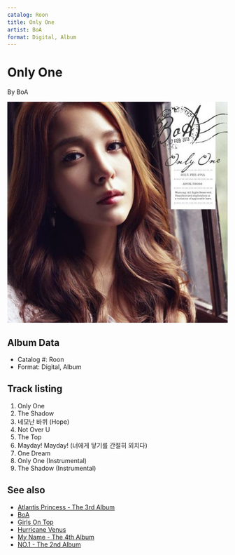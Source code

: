 ```yaml
---
catalog: Roon
title: Only One
artist: BoA
format: Digital, Album
---
```


# Only One

By BoA

![](../../assets/albumcovers/BoA-Only_One.png)

## Album Data

- Catalog #: Roon
- Format: Digital, Album


## Track listing


1. Only One
2. The Shadow
3. 네모난 바퀴 (Hope)
4. Not Over U
5. The Top
6. Mayday! Mayday! (너에게 닿기를 간절히 외치다)
7. One Dream
8. Only One (Instrumental)
9. The Shadow (Instrumental)


## See also

- [Atlantis Princess - The 3rd Album](Atlantis_Princess_-_The_3rd_Album.md)
- [BoA](BoA.md)
- [Girls On Top](Girls_On_Top.md)
- [Hurricane Venus](Hurricane_Venus.md)
- [My Name - The 4th Album](My_Name_-_The_4th_Album.md)
- [NO.1 - The 2nd Album](NO1_-_The_2nd_Album.md)

